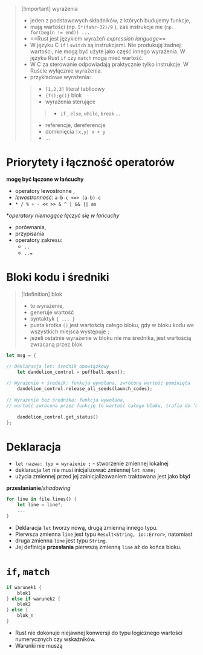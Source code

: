 
>[!important] wyrażenia
> - jeden z podstawowych składników, z których budujemy funkcje,
> - mają wartości (np. `5*(fahr-32)/9` ), zaś instrukcje nie (`np. for(begin != end)) ...`
> - ==Rust jest językiem wyrażeń *expression language*==
> - W języku  C `if` i `switch` są instrukcjami. Nie produkują żadnej wartości, nie mogą być użyte jako część innego wyrażenia. W języku Rust `if` czy `match` mogą mieć wartość.
> - W C za sterowanie odpowiadają praktycznie tylko instrukcje. W Ruście wyłącznie wyrażenia.
> - przykładowe wyrażenia:
> > - `[1,2,3]` literał tablicowy
> > - `{f();g()}` blok
> > - wyrażenia sterujące 
> >>  - `if` , `else`, `while`, `break` ...
> > - referencje, dereferencje 
> > - domknięcia `|x,y| x + y`
> > - ...



# Priorytety i łączność operatorów

**mogę być łączone w łańcuchy**
- operatory lewostronne ,
- *lewostronność*: `a-b-c <=> (a-b)-c`
- `* / % + - << >> & ^ | && || as`

**operatory niemogące łączyć się w łańcuchy*
- porównania,
- przypisania
- operatory zakresu:
	- `..`
	- `..=`


# Bloki kodu i średniki
>[!definition] blok
>- to wyrażenie,
>- generuje wartość
>- syntaktyk `{ ... }`
>- pusta krotka `()` jest wartością całego bloku, gdy w bloku kodu we wszystkich miejsca występuje `;`
>- jeżeli ostatnie wyrażenie w bloku nie ma średnika, jest wartością zwracaną przez blok

```rust
let msg = {

// Deklaracja let: średnik obowiązkowy
	let dandelion_control = puffball.open();
	
// Wyrażenie + średnik: funkcja wywołana, zwrócona wartość pominięta
	dandelion_control.release_all_seeds(launch_codes);
	
// Wyrażenie bez średnika: funkcja wywołana,
// wartość zwrócona przez funkcję to wartość całego bloku, trafia do ‘msg’
	
	dandelion_control.get_status() 
};
```


# Deklaracja

- `let nazwa: typ = wyrażenie ;` - stworzenie zmiennej lokalnej 
- deklaracja `let` nie musi inicjalizować zmiennej `let name;`
- użycia zmiennej przed jej zainicjalizowaniem traktowana jest jako błąd

**przesłanianie**/*shadowing*
```rust
for line in file.lines() {
	let line = line?; 
	...
}
```
- Deklaracja `let` tworzy nową, drugą zmienną innego typu. 
- Pierwsza zmienna `line` jest typu `Result<String, io::Error>`, natomiast 
- druga zmienna `line` jest typu `String`. 
- Jej definicja **przesłania** pierwszą zmienną `line` aż do końca bloku.


# `if`, `match`

```rust
if warunek1 { 
	blok1
} else if warunek2 { 
	blok2
} else {
	blok_n
}
```

- Rust nie dokonuje niejawnej konwersji do typu logicznego wartości numerycznych czy wskaźników.
- Warunki nie muszą 













